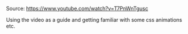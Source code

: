 Source: 
https://www.youtube.com/watch?v=T7PnWnTgusc

Using the video as a guide and getting familiar with some css animations etc.
